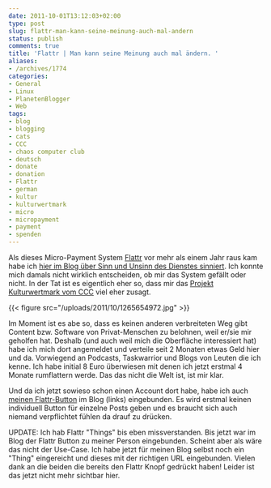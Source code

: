 ```yaml
---
date: 2011-10-01T13:12:03+02:00
type: post
slug: flattr-man-kann-seine-meinung-auch-mal-andern
status: publish
comments: true
title: 'Flattr | Man kann seine Meinung auch mal ändern. '
aliases:
- /archives/1774
categories:
- General
- Linux
- PlanetenBlogger
- Web
tags:
- blog
- blogging
- cats
- CCC
- chaos computer club
- deutsch
- donate
- donation
- Flattr
- german
- kultur
- kulturwertmark
- micro
- micropayment
- payment
- spenden
---
```


Als dieses Micro-Payment System [Flattr](http://flattr.com) vor mehr als einem Jahr raus kam habe ich [hier im Blog über Sinn und Unsinn des Dienstes sinniert](/archives/1024). Ich konnte mich damals nicht wirklich entscheiden, ob mir das System gefällt oder nicht. In der Tat ist es eigentlich eher so, dass mir das [Projekt Kulturwertmark vom CCC](http://www.ccc.de/de/updates/2011/kulturwertmark) viel eher zusagt.

{{< figure src="/uploads/2011/10/1265654972.jpg" >}}

Im Moment ist es abe so, dass es keinen anderen verbreiteten Weg gibt Content bzw. Software von Privat-Menschen zu belohnen, weil er/sie mir geholfen hat. Deshalb (und auch weil mich die Oberfläche interessiert hat) habe ich mich dort angemeldet und verteile seit 2 Monaten etwas Geld hier und da. Vorwiegend an Podcasts, Taskwarrior und Blogs von Leuten die ich kenne. Ich habe initial 8 Euro überwiesen mit denen ich jetzt erstmal 4 Monate rumflattern werde. Das das nicht die Welt ist, ist mir klar.

Und da ich jetzt sowieso schon einen Account dort habe, habe ich auch [meinen Flattr-Button](https://flattr.com/profile/noqqe) im Blog (links) eingebunden. Es wird erstmal keinen individuell Button für einzelne Posts geben und es braucht sich auch niemand verpflichtet fühlen da drauf zu drücken.

UPDATE:
Ich hab Flattr "Things" bis eben missverstanden. Bis jetzt war im Blog der Flattr Button zu meiner Person eingebunden. Scheint aber als wäre das nicht der Use-Case. Ich habe jetzt für meinen Blog selbst noch ein "Thing" eingereicht und dieses mit der richtigen URL eingebunden. Vielen dank an die beiden die bereits den Flattr Knopf gedrückt haben! Leider ist das jetzt nicht mehr sichtbar hier.
